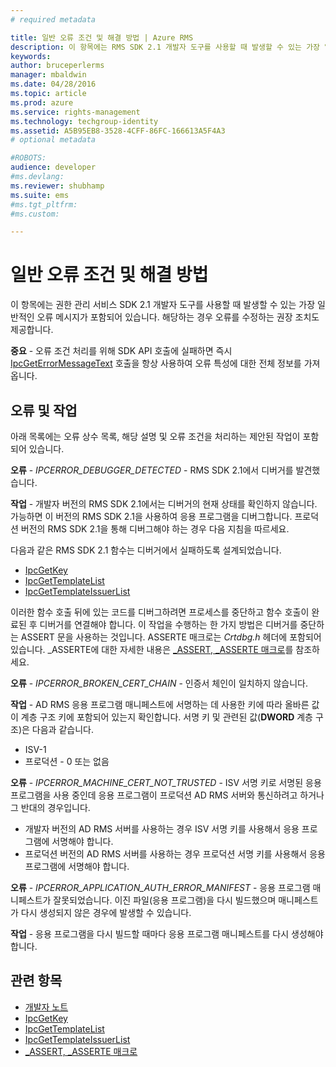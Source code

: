 ```yaml
---
# required metadata

title: 일반 오류 조건 및 해결 방법 | Azure RMS
description: 이 항목에는 RMS SDK 2.1 개발자 도구를 사용할 때 발생할 수 있는 가장 일반적인 오류 메시지가 포함되어 있습니다.
keywords:
author: bruceperlerms
manager: mbaldwin
ms.date: 04/28/2016
ms.topic: article
ms.prod: azure
ms.service: rights-management
ms.technology: techgroup-identity
ms.assetid: A5B95EB8-3528-4CFF-86FC-166613A5F4A3
# optional metadata

#ROBOTS:
audience: developer
#ms.devlang:
ms.reviewer: shubhamp
ms.suite: ems
#ms.tgt_pltfrm:
#ms.custom:

---
```


# 일반 오류 조건 및 해결 방법
이 항목에는 권한 관리 서비스 SDK 2.1 개발자 도구를 사용할 때 발생할 수 있는 가장 일반적인 오류 메시지가 포함되어 있습니다. 해당하는 경우 오류를 수정하는 권장 조치도 제공합니다.

**중요** - 오류 조건 처리를 위해 SDK API 호출에 실패하면 즉시 [IpcGetErrorMessageText](/rights-management/sdk/2.1/api/win/functions#msipc_ipcgeterrormessagetext) 호출을 항상 사용하여 오류 특성에 대한 전체 정보를 가져옵니다.

 

## 오류 및 작업 ##
아래 목록에는 오류 상수 목록, 해당 설명 및 오류 조건을 처리하는 제안된 작업이 포함되어 있습니다.

**오류** - *IPCERROR_DEBUGGER_DETECTED* - RMS SDK 2.1에서 디버거를 발견했습니다.

**작업** - 개발자 버전의 RMS SDK 2.1에서는 디버거의 현재 상태를 확인하지 않습니다. 가능하면 이 버전의 RMS SDK 2.1을 사용하여 응용 프로그램을 디버그합니다.
프로덕션 버전의 RMS SDK 2.1을 통해 디버그해야 하는 경우 다음 지침을 따르세요.

다음과 같은 RMS SDK 2.1 함수는 디버거에서 실패하도록 설계되었습니다.
- [IpcGetKey</strong>](/rights-management/sdk/2.1/api/win/functions#msipc_ipcgetkey)
- [IpcGetTemplateList](/rights-management/sdk/2.1/api/win/functions#msipc_ipcgettemplatelist)
- [IpcGetTemplateIssuerList](/rights-management/sdk/2.1/api/win/functions#msipc_ipcgettemplateissuerlist)

이러한 함수 호출 뒤에 있는 코드를 디버그하려면 프로세스를 중단하고 함수 호출이 완료된 후 디버거를 연결해야 합니다. 이 작업을 수행하는 한 가지 방법은 디버거를 중단하는 ASSERT 문을 사용하는 것입니다. ASSERTE 매크로는 *Crtdbg.h* 헤더에 포함되어 있습니다.
\_ASSERTE에 대한 자세한 내용은 [\_ASSERT, \_ASSERTE 매크로](https://msdn.microsoft.com/en-us/library/ezb1wyez.aspx)를 참조하세요.

**오류** - *IPCERROR_BROKEN_CERT_CHAIN* - 인증서 체인이 일치하지 않습니다.

**작업** - AD RMS 응용 프로그램 매니페스트에 서명하는 데 사용한 키에 따라 올바른 값이 계층 구조 키에 포함되어 있는지 확인합니다.
서명 키 및 관련된 값(**DWORD** 계층 구조)은 다음과 같습니다.
- ISV-1
- 프로덕션 - 0 또는 없음

**오류** - *IPCERROR_MACHINE_CERT_NOT_TRUSTED* - ISV 서명 키로 서명된 응용 프로그램을 사용 중인데 응용 프로그램이 프로덕션 AD RMS 서버와 통신하려고 하거나 그 반대의 경우입니다.

- 개발자 버전의 AD RMS 서버를 사용하는 경우 ISV 서명 키를 사용해서 응용 프로그램에 서명해야 합니다.
- 프로덕션 버전의 AD RMS 서버를 사용하는 경우 프로덕션 서명 키를 사용해서 응용 프로그램에 서명해야 합니다.

**오류** - *IPCERROR_APPLICATION_AUTH_ERROR_MANIFEST* - 응용 프로그램 매니페스트가 잘못되었습니다. 이진 파일(응용 프로그램)을 다시 빌드했으며 매니페스트가 다시 생성되지 않은 경우에 발생할 수 있습니다.

**작업** - 응용 프로그램을 다시 빌드할 때마다 응용 프로그램 매니페스트를 다시 생성해야 합니다.

## 관련 항목 ##
* [개발자 노트](developer-notes.md)
* [IpcGetKey](/rights-management/sdk/2.1/api/win/functions#msipc_ipcgetkey)
* [IpcGetTemplateList](/rights-management/sdk/2.1/api/win/functions#msipc_ipcgettemplatelist)
* [IpcGetTemplateIssuerList](/rights-management/sdk/2.1/api/win/functions#msipc_ipcgettemplateissuerlist)
* [\_ASSERT, \_ASSERTE 매크로](https://msdn.microsoft.com/en-us/library/ezb1wyez.aspx)
 

 


<!--HONumber=Apr16_HO4-->


